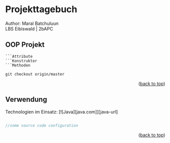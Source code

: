 # Projekttagebuch
Author: Maral Batchuluun <br>LBS Eibiswald | 2bAPC

## OOP Projekt

```Klassen
```Attribute
```Konstruktor
```Methoden

git checkout origin/master

```
<p align="right">(<a href="#readme-top">back to top</a>)</p>

## Verwendung
Technologien im Einsatz:
[![Java][java.com]][java-url]

```Java

//some source code configuration

```
<p align="right">(<a href="#readme-top">back to top</a>)</p>
